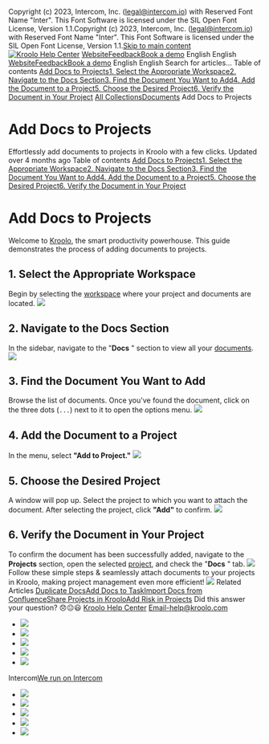 Copyright (c) 2023, Intercom, Inc. (legal@intercom.io) with Reserved Font Name "Inter". This Font Software is licensed under the SIL Open Font License, Version 1.1.Copyright (c) 2023, Intercom, Inc. (legal@intercom.io) with Reserved Font Name "Inter". This Font Software is licensed under the SIL Open Font License, Version 1.1.[Skip to main content](https://help.kroolo.com/en/articles/9935648-add-docs-to-projects#main-content)
[![Kroolo Help Center](https://downloads.intercomcdn.com/i/o/h4qkzypg/611116/ee699fbf23fef0f6d8d4f666d84c/37cdcedd14003d8fdcfdeda0a05c09cb)](https://help.kroolo.com/en/)
[Website](https://kroolo.com/)[Feedback](https://kroolo.featurebase.app/)[Book a demo](https://kroolo.com/book-demo)
English
English
[Website](https://kroolo.com/)[Feedback](https://kroolo.featurebase.app/)[Book a demo](https://kroolo.com/book-demo)
English
English
Search for articles...
Table of contents
[Add Docs to Projects](https://help.kroolo.com/en/articles/9935648-add-docs-to-projects#h_827718b8b8)[1. Select the Appropriate Workspace](https://help.kroolo.com/en/articles/9935648-add-docs-to-projects#h_f4fcfcca40)[2. Navigate to the Docs Section](https://help.kroolo.com/en/articles/9935648-add-docs-to-projects#h_010d547e9a)[3. Find the Document You Want to Add](https://help.kroolo.com/en/articles/9935648-add-docs-to-projects#h_cf9bf97f08)[4. Add the Document to a Project](https://help.kroolo.com/en/articles/9935648-add-docs-to-projects#h_722079ad3f)[5. Choose the Desired Project](https://help.kroolo.com/en/articles/9935648-add-docs-to-projects#h_3d26cb3983)[6. Verify the Document in Your Project](https://help.kroolo.com/en/articles/9935648-add-docs-to-projects#h_2637e08f42)
[All Collections](https://help.kroolo.com/en/)[Documents](https://help.kroolo.com/en/collections/9304753-documents)
Add Docs to Projects
# Add Docs to Projects
Effortlessly add documents to projects in Kroolo with a few clicks.
Updated over 4 months ago
Table of contents
[Add Docs to Projects](https://help.kroolo.com/en/articles/9935648-add-docs-to-projects#h_827718b8b8)[1. Select the Appropriate Workspace](https://help.kroolo.com/en/articles/9935648-add-docs-to-projects#h_f4fcfcca40)[2. Navigate to the Docs Section](https://help.kroolo.com/en/articles/9935648-add-docs-to-projects#h_010d547e9a)[3. Find the Document You Want to Add](https://help.kroolo.com/en/articles/9935648-add-docs-to-projects#h_cf9bf97f08)[4. Add the Document to a Project](https://help.kroolo.com/en/articles/9935648-add-docs-to-projects#h_722079ad3f)[5. Choose the Desired Project](https://help.kroolo.com/en/articles/9935648-add-docs-to-projects#h_3d26cb3983)[6. Verify the Document in Your Project](https://help.kroolo.com/en/articles/9935648-add-docs-to-projects#h_2637e08f42)
# Add Docs to Projects
Welcome to [Kroolo](https://kroolo.com/), the smart productivity powerhouse. This guide demonstrates the process of adding documents to projects.
## 1. Select the Appropriate Workspace
Begin by selecting the [workspace](https://intercom.help/kroolo/en/articles/9772991-manage-workspaces) where your project and documents are located. 
[![](https://downloads.intercomcdn.com/i/o/1197584072/71efcbb5498cb0bcaba4af50/cfd20f22-c899-4238-823f-e34174b3593b.gif?expires=1747842300&signature=598d6980788c9b22a1d9f577914e6490fb1cdb98e69af5af127e4d156e854acb&req=dSEuEcx2mYFYW%2FMW1HO4zXgz6XZ3LT4TdfdqFskJfs0vAzZRPpVNkIwTiJCY%0A74Bouf%2Fvt5s7COhPwvs%3D%0A)](https://downloads.intercomcdn.com/i/o/1197584072/71efcbb5498cb0bcaba4af50/cfd20f22-c899-4238-823f-e34174b3593b.gif?expires=1747842300&signature=598d6980788c9b22a1d9f577914e6490fb1cdb98e69af5af127e4d156e854acb&req=dSEuEcx2mYFYW%2FMW1HO4zXgz6XZ3LT4TdfdqFskJfs0vAzZRPpVNkIwTiJCY%0A74Bouf%2Fvt5s7COhPwvs%3D%0A)
## 2. Navigate to the Docs Section
In the sidebar, navigate to the "**Docs** " section to view all your [documents](https://intercom.help/kroolo/en/articles/9937049-create-and-manage-docs-docs-2-0). 
[![](https://downloads.intercomcdn.com/i/o/1197584075/55b17eebf1aa6b045518704c/f604d8ba-6b46-40fd-9cb6-611f63d8dd32.png?expires=1747842300&signature=2986a1e3f5f305e7564c8978532d6899610c6b8975d258d7ced5a1b186cb624c&req=dSEuEcx2mYFYXPMW1HO4zSYo1HoHiKsGIJFw6yA5JrVF0U9arcar72%2FqGD6y%0AnVZmGMf6UMdDZpsLZIc%3D%0A)](https://downloads.intercomcdn.com/i/o/1197584075/55b17eebf1aa6b045518704c/f604d8ba-6b46-40fd-9cb6-611f63d8dd32.png?expires=1747842300&signature=2986a1e3f5f305e7564c8978532d6899610c6b8975d258d7ced5a1b186cb624c&req=dSEuEcx2mYFYXPMW1HO4zSYo1HoHiKsGIJFw6yA5JrVF0U9arcar72%2FqGD6y%0AnVZmGMf6UMdDZpsLZIc%3D%0A)
## 3. Find the Document You Want to Add
Browse the list of documents. Once you've found the document, click on the three dots (`...`) next to it to open the options menu. 
[![](https://downloads.intercomcdn.com/i/o/1197584074/4c17eeac4da83bef1bcb38ce/2ef2b7c9-6d37-4bd4-ad32-61c5c010bdb5.gif?expires=1747842300&signature=8692222dc8c0231e448eefa10343fa6767e0299e243f086e7ef258234c8e0028&req=dSEuEcx2mYFYXfMW1HO4zfmKAClAYec%2FWYbBtt16Wrf%2FVW2TBXVMR8yvac9O%0AYpCPaUV9mrMh%2F4btkZU%3D%0A)](https://downloads.intercomcdn.com/i/o/1197584074/4c17eeac4da83bef1bcb38ce/2ef2b7c9-6d37-4bd4-ad32-61c5c010bdb5.gif?expires=1747842300&signature=8692222dc8c0231e448eefa10343fa6767e0299e243f086e7ef258234c8e0028&req=dSEuEcx2mYFYXfMW1HO4zfmKAClAYec%2FWYbBtt16Wrf%2FVW2TBXVMR8yvac9O%0AYpCPaUV9mrMh%2F4btkZU%3D%0A)
## 4. Add the Document to a Project
In the menu, select **"Add to Project."**
[![](https://downloads.intercomcdn.com/i/o/1197584077/593d3008c9c05f1465e70226/94838faa-9f41-43bc-a08b-8d7933d78645.gif?expires=1747842300&signature=a9663637480da7b6d890c68feed86db240b41984b1aa2dfef775402015a58a12&req=dSEuEcx2mYFYXvMW1HO4zQJh%2FuZxvSf2fmLl7cDCTyy3GOfOyd8qEu4piLub%0AgpuNm6gj45gv1xVD%2B34%3D%0A)](https://downloads.intercomcdn.com/i/o/1197584077/593d3008c9c05f1465e70226/94838faa-9f41-43bc-a08b-8d7933d78645.gif?expires=1747842300&signature=a9663637480da7b6d890c68feed86db240b41984b1aa2dfef775402015a58a12&req=dSEuEcx2mYFYXvMW1HO4zQJh%2FuZxvSf2fmLl7cDCTyy3GOfOyd8qEu4piLub%0AgpuNm6gj45gv1xVD%2B34%3D%0A)
## 5. Choose the Desired Project
A window will pop up. Select the project to which you want to attach the document. After selecting the project, click **"Add"** to confirm.
[![](https://downloads.intercomcdn.com/i/o/1197584076/93fc9c0ca8a76f2b92e1efa1/d5ef5986-b3a9-4bc4-9de6-8aabf5670dca.gif?expires=1747842300&signature=ae463e9c1454be39d1dfc71a2256f6cc4ece89ef458253e3e1b89744b1cf0647&req=dSEuEcx2mYFYX%2FMW1HO4zZBeVqmtmnvuQcTLDZGXzNlmTBxU8i%2FDX5c%2FD6yb%0ATyWodwX%2BaNQ9DkOkVdw%3D%0A)](https://downloads.intercomcdn.com/i/o/1197584076/93fc9c0ca8a76f2b92e1efa1/d5ef5986-b3a9-4bc4-9de6-8aabf5670dca.gif?expires=1747842300&signature=ae463e9c1454be39d1dfc71a2256f6cc4ece89ef458253e3e1b89744b1cf0647&req=dSEuEcx2mYFYX%2FMW1HO4zZBeVqmtmnvuQcTLDZGXzNlmTBxU8i%2FDX5c%2FD6yb%0ATyWodwX%2BaNQ9DkOkVdw%3D%0A)
## 6. Verify the Document in Your Project
To confirm the document has been successfully added, navigate to the **Projects** section, open the selected [project](https://intercom.help/kroolo/en/articles/9795542-manage-projects-in-kroolo), and check the "**Docs** " tab. 
[![](https://downloads.intercomcdn.com/i/o/1197584084/7326eeea7d41ba1a2d0a7178/902cf0ae-52e1-45b4-ac35-90f4de9c259b.gif?expires=1747842300&signature=e1bb2162bd66681782a5d6fdbc829bb5a171db0666b8696d3279ef35f3ec7d4f&req=dSEuEcx2mYFXXfMW1HO4zZzixpPe894vHdR5XE8RidJ5CDSaRIwbrEEEdErr%0Ar4ezuoQynR0nKCc1SYg%3D%0A)](https://downloads.intercomcdn.com/i/o/1197584084/7326eeea7d41ba1a2d0a7178/902cf0ae-52e1-45b4-ac35-90f4de9c259b.gif?expires=1747842300&signature=e1bb2162bd66681782a5d6fdbc829bb5a171db0666b8696d3279ef35f3ec7d4f&req=dSEuEcx2mYFXXfMW1HO4zZzixpPe894vHdR5XE8RidJ5CDSaRIwbrEEEdErr%0Ar4ezuoQynR0nKCc1SYg%3D%0A)
Follow these simple steps & seamlessly attach documents to your projects in Kroolo, making project management even more efficient!
[![](https://downloads.intercomcdn.com/i/o/1197887185/873ab19d1539c9adcc8b475c/cta+2.png?expires=1747842300&signature=9f2b68e1e1b6d622a6f66c35ae763ad0e31db07c264565ad422968f85bfc4972&req=dSEuEcF2moBXXPMW1HO4zb9yW4zEolO1MCcQ5TiKMqf6%2BzJbB0ciP4K7mAnT%0Av7QSxL%2BvzZ5m%2FZySrKI%3D%0A)](https://kroolo.com/)
Related Articles
[Duplicate Docs](https://help.kroolo.com/en/articles/9874824-duplicate-docs)[Add Docs to Task](https://help.kroolo.com/en/articles/9935651-add-docs-to-task)[Import Docs from Confluence](https://help.kroolo.com/en/articles/9936991-import-docs-from-confluence)[Share Projects in Kroolo](https://help.kroolo.com/en/articles/10095368-share-projects-in-kroolo)[Add Risk in Projects](https://help.kroolo.com/en/articles/10255589-add-risk-in-projects)
Did this answer your question?
😞😐😃
[Kroolo Help Center](https://help.kroolo.com/en/)
Email-help@kroolo.com
  * [![](https://intercom.help/kroolo/assets/svg/icon:social-facebook/FFFFFF)](https://www.facebook.com/profile.php?id=61553808299270)
  * [![](https://intercom.help/kroolo/assets/svg/icon:social-linkedin/FFFFFF)](https://www.linkedin.com/company/getkroolo)
  * [![](https://intercom.help/kroolo/assets/svg/icon:social-instagram/FFFFFF)](https://www.instagram.com/getkroolo)
  * [![](https://intercom.help/kroolo/assets/svg/icon:social-youtube/FFFFFF)](https://www.youtube.com/@getkroolo/featured)
  * [![](https://intercom.help/kroolo/assets/svg/icon:social-twitter-x/FFFFFF)](https://www.twitter.com/getkroolo)


Intercom[We run on Intercom](https://www.intercom.com/intercom-link?company=Kroolo&solution=customer-support&utm_campaign=intercom-link&utm_content=We+run+on+Intercom&utm_medium=help-center&utm_referrer=https%3A%2F%2Fhelp.kroolo.com%2Fen%2Farticles%2F9935648-add-docs-to-projects&utm_source=desktop-web)
  * [![](https://intercom.help/kroolo/assets/svg/icon:social-facebook/FFFFFF)](https://www.facebook.com/profile.php?id=61553808299270)
  * [![](https://intercom.help/kroolo/assets/svg/icon:social-linkedin/FFFFFF)](https://www.linkedin.com/company/getkroolo)
  * [![](https://intercom.help/kroolo/assets/svg/icon:social-instagram/FFFFFF)](https://www.instagram.com/getkroolo)
  * [![](https://intercom.help/kroolo/assets/svg/icon:social-youtube/FFFFFF)](https://www.youtube.com/@getkroolo/featured)
  * [![](https://intercom.help/kroolo/assets/svg/icon:social-twitter-x/FFFFFF)](https://www.twitter.com/getkroolo)


